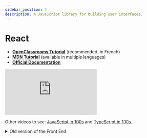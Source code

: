 ```yaml
---
sidebar_position: 4
description: A JavaScript library for building user interfaces. 
---
```


# React

* **[OpenClassrooms Tutorial](https://openclassrooms.com/fr/courses/7008001-debutez-avec-react)** (recommended, in French)
* **[MDN Tutorial](https://developer.mozilla.org/en-US/docs/Learn/Tools_and_testing/Client-side_JavaScript_frameworks/React_getting_started)** (available in multiple languages)
* **[Official Documentation](https://reactjs.org/)**

<iframe 
    className="youtube margin-bottom--md"
    src="https://www.youtube-nocookie.com/embed/Tn6-PIqc4UM" 
    title="YouTube video player" 
    frameborder="0" 
    allow="accelerometer; autoplay; clipboard-write; encrypted-media; gyroscope; picture-in-picture" 
    allowfullscreen>
</iframe>

Other videos to see: [JavaScript in 100s](https://www.youtube.com/watch?v=DHjqpvDnNGE)
and [TypeScript in 100s](https://www.youtube.com/watch?v=zQnBQ4tB3ZA).

<details>
<summary>Old version of the Front End</summary>

## How our frontend is made

### React

To build the frontend of Nantral-Platform, we use [React.js](https://reactjs.org/),
a declarative, component based, JavaScript library for building user interfaces.
React (optionaly, but mostly) uses a language called JSX, which allows to organise
the frontend code in the form of components, that represents logical, reusable parts of the UI.
You can pass arguments to components, which you can then display in its body (like
the number of participants to an event). If the value changes, React will react and re-render the component.

### TypeScript

[TypeScript](https://www.typescriptlang.org/) is a superset of **JavaScript**, meaning that JavaScript code is valid TypeScript code, but not the other way around.

JavaScript is an interpreted, dynamic language, meaning that there is no compilation, and that broken code won't be detected until runtime. When dealing with APIs, it becomes very easy to reference a non-existent property on an object. For reference, if you open up your browser console with F12 and type:
`"1"==1` you will see that this boolean expression is evaluated as true, even though we are comparing two objects which have different types.

TypeScript solves this problem by introducing strong types to JavaScript, meaning that a number variable can only be a number, unless it is specifically casted as an other type. You can therefore catch errors in development, directly in your IDE with linting or when transpiling the TypeScript code to native JavaScript.

When using TypeScript, React code becomes TSX code instead of JSX.

It is configured through the `tsconfig.json` file in the `frontend/` folder.

As this part of the codebase has already been configured, we won't go into further details on how TypeScript works, as we do not need to worry about it anymore.

### Node.js

[Node.js](https://nodejs.org) is a JavaScript runtime built on Chrome's V8 JavaScript engine. To put it in a nutshell, it allows to run JavaScript on the serverside, and you need to install it to develop React applications.

### NPM

[NPM](https://www.npmjs.com/) or Node Package Manager is an online repository for sharing Node.js libraries. It's also a CLI to deal with the installation, update, etc, of said libraries.

It can be configured using the `package.json` file in the `frontend/` folder.

All the modules we talked about above can be installed using NPM.

## Implementation in Nantral-Platform

Whereas a lot of project use a fully featured React app with routing, we only have small components which hook to our static HTML pages, usually on the `<div id="root"></div>` element of the page.

The code of each component is located in `frontend/src/`.

While React does not impose a file structure like Django, we try to split the React code in multiple .tsx files, by keeping one component per file. This allows for better clarity in the codebase, as well as reusability of the components.

For a good example of how a React component should be structured, checkout `clubsList.tsx`.

## Writing your first React component

To create a component called `foo`, create the `foo.tsx` file in the `src/` folder. Add the following to the file:

```jsx
import * as React from "react";
import ReactDOM, { render } from "react-dom";

function Root(props): JSX.Element {
  return <h1>Hello World!</h1>;
}

render(<Root />, document.getElementById("root"));
```

To register the file with Webpack, open `src/webpack.config/webpack.common.js` and add `foo: path.join(__dirname,"../src/containers/foo.tsx"),` to the `entry` object.

Then run `npm run watch` to start compiling the React code on every file save.

This will output the compiled JavaScript to the `static/` folder of the project and allow Django to serve the files on page load.

In the HTML page you want your React code to load, add a `<div id="root"></div>` element to where you want your component to load, and the following snippet at the bottom of the page.

```html
{% block script %}
<script src='{% static "js/foo.js" %}'></script>
{% endblock %}
```

If you now try to load this page through Django, you should see a Hello World! where your div was added.

</details>